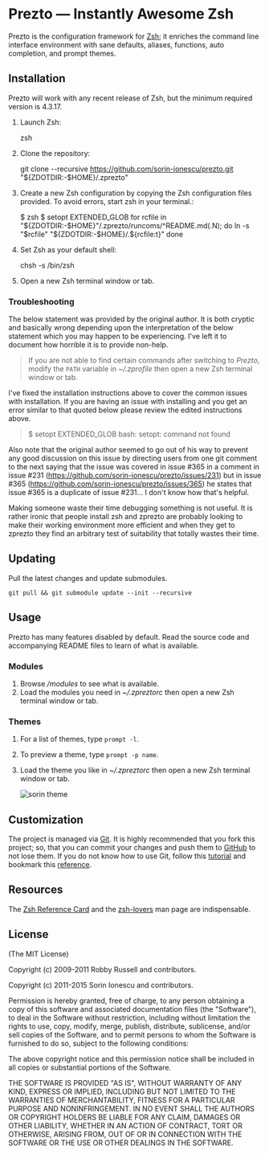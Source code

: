 Prezto — Instantly Awesome Zsh
==============================

Prezto is the configuration framework for [Zsh][1]; it enriches the command line
interface environment with sane defaults, aliases, functions, auto completion,
and prompt themes.

Installation
------------

Prezto will work with any recent release of Zsh, but the minimum required
version is 4.3.17.

  1. Launch Zsh:

        zsh

  2. Clone the repository:

        git clone --recursive https://github.com/sorin-ionescu/prezto.git "${ZDOTDIR:-$HOME}/.zprezto"

  3. Create a new Zsh configuration by copying the Zsh configuration files
     provided. To avoid errors, start zsh in your terminal.:

        $ zsh
        $ setopt EXTENDED_GLOB
          for rcfile in "${ZDOTDIR:-$HOME}"/.zprezto/runcoms/^README.md(.N); do
            ln -s "$rcfile" "${ZDOTDIR:-$HOME}/.${rcfile:t}"
          done

  4. Set Zsh as your default shell:

        chsh -s /bin/zsh

  5. Open a new Zsh terminal window or tab.

### Troubleshooting

The below statement was provided by the original author. It is both cryptic and basically wrong depending upon the interpretation of the below statement which you may happen to be experiencing. I've left it to document how horrible it is to provide non-help.

> If you are not able to find certain commands after switching to *Prezto*,
> modify the `PATH` variable in *~/.zprofile* then open a new Zsh terminal
> window or tab.

I've fixed the installation instructions above to cover the common issues with installation. If you are having an issue with installing and you get an error similar to that quoted below please review the edited instructions above.
> $ setopt EXTENDED_GLOB
> bash: setopt: command not found

Also note that the original author seemed to go out of his way to prevent any good discussion on this issue by directing users from one git comment to the next saying that the issue was covered in issue #365 in a comment in issue #231 (https://github.com/sorin-ionescu/prezto/issues/231) but in issue #365 (https://github.com/sorin-ionescu/prezto/issues/365) he states that issue #365 is a duplicate of issue #231... I don't know how that's helpful. 

Making someone waste their time debugging something is not useful. It is rather ironic that people install zsh and zprezto are probably looking to make their working environment more efficient and when they get to zprezto they find an arbitrary test of suitability that totally wastes their time.


Updating
--------

Pull the latest changes and update submodules.

    git pull && git submodule update --init --recursive

Usage
-----

Prezto has many features disabled by default. Read the source code and
accompanying README files to learn of what is available.

### Modules

  1. Browse */modules* to see what is available.
  2. Load the modules you need in *~/.zpreztorc* then open a new Zsh terminal
     window or tab.

### Themes

  1. For a list of themes, type `prompt -l`.
  2. To preview a theme, type `prompt -p name`.
  3. Load the theme you like in *~/.zpreztorc* then open a new Zsh terminal
     window or tab.

     ![sorin theme][2]

Customization
-------------

The project is managed via [Git][3]. It is highly recommended that you fork this
project; so, that you can commit your changes and push them to [GitHub][4] to
not lose them. If you do not know how to use Git, follow this [tutorial][5] and
bookmark this [reference][6].

Resources
---------

The [Zsh Reference Card][7] and the [zsh-lovers][8] man page are indispensable.

License
-------

(The MIT License)

Copyright (c) 2009-2011 Robby Russell and contributors.

Copyright (c) 2011-2015 Sorin Ionescu and contributors.

Permission is hereby granted, free of charge, to any person obtaining a copy of
this software and associated documentation files (the "Software"), to deal in
the Software without restriction, including without limitation the rights to
use, copy, modify, merge, publish, distribute, sublicense, and/or sell copies
of the Software, and to permit persons to whom the Software is furnished to do
so, subject to the following conditions:

The above copyright notice and this permission notice shall be included in all
copies or substantial portions of the Software.

THE SOFTWARE IS PROVIDED "AS IS", WITHOUT WARRANTY OF ANY KIND, EXPRESS OR
IMPLIED, INCLUDING BUT NOT LIMITED TO THE WARRANTIES OF MERCHANTABILITY,
FITNESS FOR A PARTICULAR PURPOSE AND NONINFRINGEMENT. IN NO EVENT SHALL THE
AUTHORS OR COPYRIGHT HOLDERS BE LIABLE FOR ANY CLAIM, DAMAGES OR OTHER
LIABILITY, WHETHER IN AN ACTION OF CONTRACT, TORT OR OTHERWISE, ARISING FROM,
OUT OF OR IN CONNECTION WITH THE SOFTWARE OR THE USE OR OTHER DEALINGS IN THE
SOFTWARE.

[1]: http://www.zsh.org
[2]: http://i.imgur.com/nrGV6pg.png "sorin theme"
[3]: http://git-scm.com
[4]: https://github.com
[5]: http://gitimmersion.com
[6]: http://gitref.org
[7]: http://www.bash2zsh.com/zsh_refcard/refcard.pdf
[8]: http://grml.org/zsh/zsh-lovers.html
